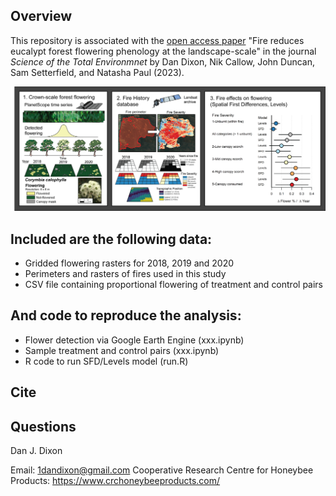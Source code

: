 Overview
--------

This repository is associated with the [open access paper](https://www.sciencedirect.com/science/article/pii/S0048969723034514, "Fire effects on eucalypt flowering")
 "Fire reduces eucalypt forest flowering phenology at the landscape-scale" in the journal *Science of the Total Environmnet* by Dan Dixon, Nik Callow, John Duncan, Sam Setterfield, and Natasha Paul (2023). 

<p align="center">
  <img src="graphabs.png" />
</p>

Included are the following data:
--------

  - Gridded flowering rasters for 2018, 2019 and 2020
  - Perimeters and rasters of fires used in this study
  - CSV file containing proportional flowering of treatment and control pairs
 
And code to reproduce the analysis:
--------
   -  Flower detection via Google Earth Engine (xxx.ipynb)
   -  Sample treatment and control pairs (xxx.ipynb)
   -  R code to run SFD/Levels model (run.R)

Cite
--------


Questions
--------
Dan J. Dixon

Email: 1dandixon@gmail.com
Cooperative Research Centre for Honeybee Products: https://www.crchoneybeeproducts.com/
